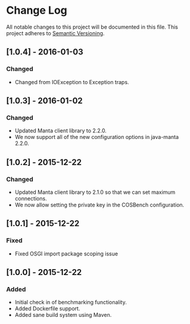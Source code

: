 # Change Log
All notable changes to this project will be documented in this file.
This project adheres to [Semantic Versioning](http://semver.org/).

## [1.0.4] - 2016-01-03
### Changed
 - Changed from IOException to Exception traps.

## [1.0.3] - 2016-01-02
### Changed
- Updated Manta client library to 2.2.0.
- We now support all of the new configuration options in java-manta 2.2.0.

## [1.0.2] - 2015-12-22
### Changed
- Updated Manta client library to 2.1.0 so that we can set maximum connections.
- We now allow setting the private key in the COSBench configuration.

## [1.0.1] - 2015-12-22
### Fixed
- Fixed OSGI import package scoping issue

## [1.0.0] - 2015-12-22
### Added
- Initial check in of benchmarking functionality.
- Added Dockerfile support.
- Added sane build system using Maven.
